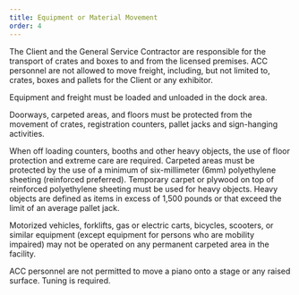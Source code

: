 ```yaml
---
title: Equipment or Material Movement
order: 4
---
```


The Client and the General Service Contractor are responsible for the transport of crates and boxes to and from the licensed premises. ACC personnel are not allowed to move freight, including, but not limited to, crates, boxes and pallets for the Client or any exhibitor.

Equipment and freight must be loaded and unloaded in the dock area.

Doorways, carpeted areas, and floors must be protected from the movement of crates, registration counters, pallet jacks and sign-hanging activities.

When off loading counters, booths and other heavy objects, the use of floor protection and extreme care are required. Carpeted areas must be protected by the use of a minimum of six-millimeter (6mm) polyethylene sheeting (reinforced preferred). Temporary carpet or plywood on top of reinforced polyethylene sheeting must be used for heavy objects. Heavy objects are defined as items in excess of 1,500 pounds or that exceed the limit of an average pallet jack.

Motorized vehicles, forklifts, gas or electric carts, bicycles, scooters, or similar equipment (except equipment for persons who are mobility impaired) may not be operated on any permanent carpeted area in the facility.

ACC personnel are not permitted to move a piano onto a stage or any raised surface. Tuning is required.


